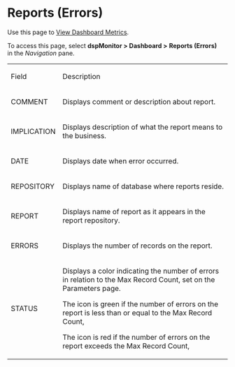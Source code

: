 # Reports (Errors)

<div class="use">

Use this page to [View Dashboard
Metrics](../Use_Cases/View_Dashboard_Metrics.htm).

</div>

To access this page, select <span style="font-weight: bold;">dspMonitor
\> </span>**Dashboard \>** **Reports (Errors)** in the
*Navigation* pane.

<table>
<tbody>
<tr class="odd">
<td><p>Field</p></td>
<td><p>Description</p></td>
</tr>
<tr class="even">
<td><p>COMMENT</p></td>
<td><p>Displays comment or description about report.</p></td>
</tr>
<tr class="odd">
<td><p>IMPLICATION</p></td>
<td><p>Displays description of what the report means to the business.</p></td>
</tr>
<tr class="even">
<td><p>DATE</p></td>
<td><p>Displays date when error occurred.</p></td>
</tr>
<tr class="odd">
<td><p>REPOSITORY</p></td>
<td><p>Displays name of database where reports reside.</p></td>
</tr>
<tr class="even">
<td><p>REPORT</p></td>
<td><p>Displays name of report as it appears in the report repository.</p></td>
</tr>
<tr class="odd">
<td><p>ERRORS</p></td>
<td><p>Displays the number of records on the report.</p></td>
</tr>
<tr class="even">
<td><p>STATUS</p></td>
<td><p>Displays a color indicating the number of errors in relation to the Max Record Count, set on the Parameters page.</p>
<p>The icon is green if the number of errors on the report is less than or equal to the Max Record Count,</p>
<p>The icon is red if the number of errors on the report exceeds the Max Record Count,</p></td>
</tr>
</tbody>
</table>

